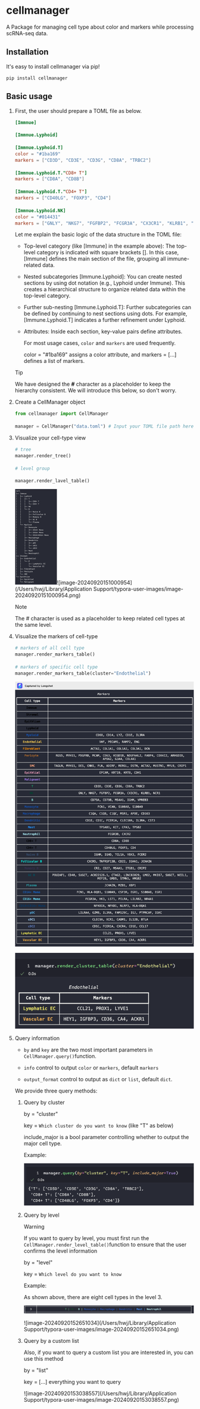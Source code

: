 # cellmanager

A Package for managing cell type about color and markers while processing scRNA-seq data.

## Installation

It's easy to install cellmanager via pip!

```shell
pip install cellmanager
```

## Basic usage 

1. First, the user should prepare a TOML file as below.

   ```toml
   [Immnue]
   
   [Immnue.Lyphoid]
   
   [Immnue.Lyphoid.T]
   color = "#1ba169"
   markers = ["CD3D", "CD3E", "CD3G", "CD8A", "TRBC2"]
   
   [Immnue.Lyphoid.T."CD8+ T"]
   markers = ["CD8A", "CD8B"]
   
   [Immnue.Lyphoid.T."CD4+ T"]
   markers = ["CD40LG", "FOXP3", "CD4"]
   
   [Immnue.Lyphoid.NK]
   color = "#014431"
   markers = ["GNLY", "NKG7", "FGFBP2", "FCGR3A", "CX3CR1", "KLRB1", "NCR1"]
   ```

    Let me explain the basic logic of the data structure in the TOML file:

   - Top-level category (like [Immune] in the example above):
      The top-level category is indicated with square brackets []. In this case, [Immune] defines the main section of the file, grouping all immune-related data.

   - Nested subcategories [Immune.Lyphoid]:
      You can create nested sections by using dot notation (e.g., Lyphoid under Immune). This creates a hierarchical structure to organize related data within the top-level category.

   - Further sub-nesting [Immune.Lyphoid.T]:
      Further subcategories can be defined by continuing to nest sections using dots. For example, [Immune.Lyphoid.T] indicates a further refinement under Lyphoid.

   - Attributes:
     Inside each section, key-value pairs define attributes. 

     For most usage cases, `color` and `markers` are used frequently.

     color = "#1ba169" assigns a color attribute, and markers = [...] defines a list of markers.
   
   > [!TIP]
   >
   > We have designed the **#** character as a placeholder to keep the hierarchy consistent. We will introduce this below, so don't worry.
   


2. Create a CellManager object
   
   ```python
   from cellmanager import CellManager
   
   manager = CellManager("data.toml") # Input your TOML file path here.
   ```

3. Visualize your cell-type view

   ```python
   # tree 
   manager.render_tree()
   
   # level group
   
   manager.render_lavel_table()
   ```

   <img src="https://raw.githubusercontent.com/flashwade11/PicGo/master/PicGo/20240920150926.png" style="zoom:25%;" />![image-20240920151000954](/Users/hwj/Library/Application Support/typora-user-images/image-20240920151000954.png)

   > [!NOTE]
   >
   > The # character is used as a placeholder to keep related cell types at the same level.

   

4. Visualize the markers  of cell-type

   ```python
   # markers of all cell type
   manager.render_markers_table()
   
   # markers of specific cell type
   manager.render_markers_table(cluster="Endothelial")
   ```

   ![](https://raw.githubusercontent.com/flashwade11/PicGo/master/PicGo/20240920151113.png)

   ![](https://raw.githubusercontent.com/flashwade11/PicGo/master/PicGo/20240920151144.png)

5. Query information

   - `by` and `key` are the two most important parameters in `CellManager.query()`function.

   - `info` control to output `color` or  `markers`, default `markers`
   - `output_format` control to output as `dict` or `list`,  default `dict`.
   
   We provide three query methods:
   
   1. Query by cluster
   
      by = "cluster"
   
      key = `Which cluster do you want to know` (like "T" as below)
   
      include_major is a bool parameter controlling whether to output the major cell type.
   
      Example:
   
      ![](https://raw.githubusercontent.com/flashwade11/PicGo/master/PicGo/20240920151726.png)
   
   2. Query by level
   
      > [!WARNING]
      >
      > If you want to query by level, you must first run the `CellManager.render_level_table()`function to ensure that the user confirms the level information
   
      by = "level"
   
      key = `Which level do you want to know`
   
      Example:
   
      As shown above, there are eight cell types in the level 3.
   
      ![](https://raw.githubusercontent.com/flashwade11/PicGo/master/PicGo/20240920152604.png)
   
      ![image-20240920152651034](/Users/hwj/Library/Application Support/typora-user-images/image-20240920152651034.png)
   
   3. Query by a custom list
   
      Also, if you want to query a custom list you are interested in, you can use this method
   
      by = "list"
   
      key = [...]  everything you want to query 
   
      ![image-20240920153038557](/Users/hwj/Library/Application Support/typora-user-images/image-20240920153038557.png)
